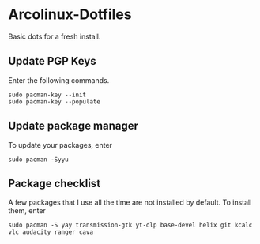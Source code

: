 # Arcolinux-Dotfiles

Basic dots for a fresh install.

## Update PGP Keys

Enter the following commands.

```
sudo pacman-key --init
sudo pacman-key --populate
```

## Update package manager

To update your packages, enter

```
sudo pacman -Syyu
```

## Package checklist

A few packages that I use all the time are not installed by default. To install them, enter

```
sudo pacman -S yay transmission-gtk yt-dlp base-devel helix git kcalc vlc audacity ranger cava
```

